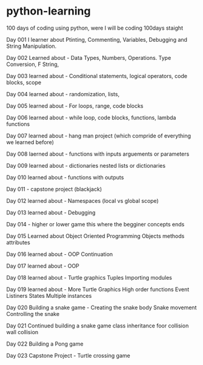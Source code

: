 # python-learning
100 days of coding using python, were I will be coding 100days staight

Day 001
I learner about 
    Ptinting, 
    Commenting, 
    Variables, 
    Debugging and 
    String Manipulation.


Day 002
Learned about -
    Data Types,
    Numbers,
    Operations.
    Type Conversion,
    F String,

Day 003
learned about - 
    Conditional statements,
    logical operators,
    code blocks,
    scope


Day 004 
learned about - 
    randomization,
    lists,

Day 005
learned about - 
    For loops,
    range,
    code blocks

Day 006
learned about - 
    while loop,
    code blocks,
    functions, 
    lambda functions

Day 007 
learned about -
    hang man project (which compride of everything we learned before)

Day 008
laerned about - 
    functions with inputs
    arguements or parameters


Day 009
learned about - 
    dictionaries
    nested lists or dictionaries

Day 010
learned about - 
    functions with outputs


Day  011 - capstone project (blackjack)

Day 012 
learned about - 
    Namespaces (local vs global scope)

Day 013 
learned about - 
    Debugging

Day 014  - higher or lower game 
    this where the begginer concepts ends

Day 015 
Learned about 
    Object Oriented Programming
        Objects
        methods
        attributes

Day 016 
learned about - 
    OOP Continuation

Day 017 
learned about -
    OOP 

Day 018 
learned about - 
    Turtle graphics
    Tuples
    Importing modules


Day 019
learned about - 
    More Turtle Graphics
    High order functions
    Event Listiners
    States
    Multiple instances

Day 020 
Building a snake game - 
    Creating the snake body
    Snake movement
    Controlling the snake



Day 021
Continued building a snake game 
    class inheritance
    foor collision 
    wall collision


Day 022
Building a Pong game

Day 023
Capstone Project - Turtle crossing game